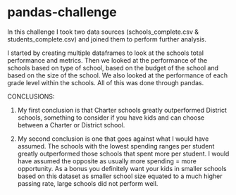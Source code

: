 # pandas-challenge
In this challenge I took two data sources (schools_complete.csv & students_complete.csv) and joined them to perform further analysis.

I started by creating multiple dataframes to look at the schools total performance and metrics.  Then we looked at the performance of the schools based on type of school, based on the budget of the school and based on the size of the school.  We also looked at the performance of each grade level within the schools.  All of this was done through pandas.

CONCLUSIONS:
1) My first conclusion is that Charter schools greatly outperformed District schools, something to consider if you have kids and can choose between a Charter or District school.

2) My second conclusion is one that goes against what I would have assumed.  The schools with the lowest spending ranges per student greatly outperformed those schools that spent more per student.  I would have assumed the opposite as usually more spending = more opportunity.  As a bonus you definitely want your kids in smaller schools based on this dataset as smaller school size equated to a much higher passing rate, large schools did not perform well.
